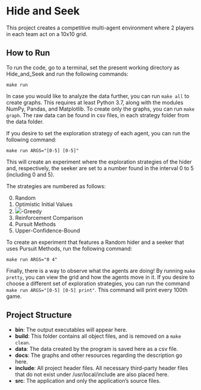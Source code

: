 # Hide and Seek
This project creates a competitive multi-agent environment where 2 players in each team act on a 10x10 grid.

## How to Run
To run the code, go to a terminal, set the present working directory as Hide_and_Seek and run the following commands:

```
make run
```

In case you would like to analyze the data further, you can run `make all` to create graphs. This requires at least Python 3.7, along with the modules NumPy, Pandas, and Matplotlib. To create only the graphs, you can run `make graph`. The raw data can be found in csv files, in each strategy folder from the data folder.

If you desire to set the exploration strategy of each agent, you can run the following command:
```
make run ARGS="[0-5] [0-5]"
```
This will create an experiment where the exploration strategies of the hider and, respectively, the seeker are set to a number found in the interval 0 to 5 (including 0 and 5).

The strategies are numbered as follows:

0. Random
1. Optimistic Initial Values
2. <img src="https://render.githubusercontent.com/render/math?math=\epsilon">-Greedy
3. Reinforcement Comparison
4. Pursuit Methods
5. Upper-Confidence-Bound

To create an experiment that features a Random hider and a seeker that uses Pursuit Methods, run the following command:
```
make run ARGS="0 4"
```

Finally, there is a way to observe what the agents are doing! By running `make pretty`, you can view the grid and how the agents move in it. If you desire to choose a different set of exploration strategies, you can run the command `make run ARGS="[0-5] [0-5] print"`. This command will print every 100th game.

## Project Structure
* __bin__: The output executables will appear here.
* __build__: This folder contains all object files, and is removed on a `make clean`.
* __data__: The data created by the program is saved here as a csv file.
* __docs__: The graphs and other resources regarding the description go here.
* __include__: All project header files. All necessary third-party header files that do not exist under /usr/local/include are also placed here.
* __src__: The application and only the application’s source files.
